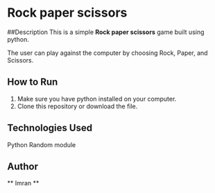 # Rock paper scissors
##Description
This is a simple **Rock paper scissors** game built using python.

The user can play against the computer by choosing Rock, Paper, and Scissors.

## How to Run
1. Make sure you have python installed on your computer.<br>
2. Clone this repository or download the file.

## Technologies Used
 Python
 Random module
## Author 
** Imran ** 
 


